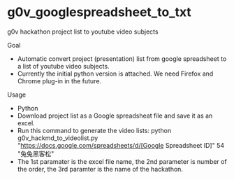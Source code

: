# g0v_googlespreadsheet_to_txt
g0v hackathon project list to youtube video subjects

Goal
 - Automatic convert project (presentation) list from google spreadsheet to a list of youtube video subjects.
 - Currently the initial python version is attached. We need Firefox and Chrome plug-in in the future.

Usage
 - Python
  - Download project list as a Google spreadsheat file and save it as an excel.
  - Run this command to generate the video lists:  python g0v_hackmd_to_videolist.py "https://docs.google.com/spreadsheets/d/[Google Spreadsheet ID]" 54 "兔兔黑客松"
  - The 1st paramater is the excel file name, the 2nd parameter is number of the order, the 3rd paramter is the name of the hackathon.
